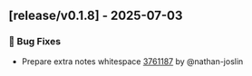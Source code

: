 ## [release/v0.1.8] - 2025-07-03

### 🐛 Bug Fixes

- Prepare extra notes whitespace [3761187](https://github.com/act3-ai/dagger/commit/376118780091241b32c65d6c46343b2be679fbab) by @nathan-joslin


